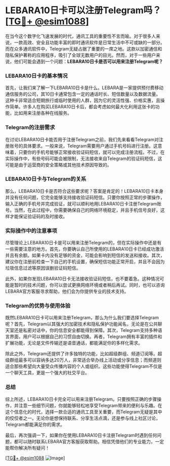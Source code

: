 # LEBARA10日卡可以注册Telegram吗？[[TG💪+ @esim1088](https://t.me/s/esim1088)]

在当今这个数字化飞速发展的时代，通讯工具的重要性不言而喻。对于很多人来说，一款高效、安全且功能丰富的即时通讯软件是日常生活中不可或缺的一部分。而在众多通讯软件中，Telegram无疑占据了重要的一席之地。这款以加密通信和隐私保护著称的应用程序，吸引了全球无数用户的目光。然而，对于一些用户来说，他们可能会遇到一个问题：**LEBARA10日卡是否可以用来注册Telegram呢？**

### LEBARA10日卡的基本情况

首先，让我们来了解一下LEBARA10日卡是什么。LEBARA是一家提供预付费移动通信服务的公司，其10日卡通常包含一定的通话时长、短信数量以及数据流量。这种卡非常适合短期旅行或临时使用的人群，因为它的灵活性强、价格实惠，且操作简单。许多人在购买LEBARA10日卡后，都会考虑如何最大化利用这张卡的功能，比如用来注册各种在线服务。

### Telegram的注册需求

在讨论LEBARA10日卡能否用于注册Telegram之前，我们先来看看Telegram对注册账号的具体要求。一般来说，Telegram需要用户通过手机号码进行注册。这意味着，只要你的手机号能够正常接收验证码短信，就可以完成注册流程。不过，在实际操作中，有些号码可能会被限制，无法接收来自Telegram的验证码短信，这可能是由于运营商的安全策略或其他技术原因导致的。

### LEBARA10日卡与Telegram的关系

那么，LEBARA10日卡是否符合这些要求呢？答案是肯定的！LEBARA10日卡本身并没有任何问题，它完全能够支持接收验证码短信。只要你按照正常的步骤操作，输入正确的手机号并完成验证，就可以顺利地用LEBARA10日卡注册Telegram账号。当然，在此过程中，你需要确保自己的网络环境稳定，并且手机信号良好，这样才能保证验证码的及时接收。

### 实际操作中的注意事项

尽管理论上LEBARA10日卡是可以用来注册Telegram的，但在实际操作中还是有一些需要注意的地方。首先，你要确认自己所使用的LEBARA10日卡已经成功激活并且有余额。如果卡内没有足够的资金，可能会影响到短信的发送和接收。其次，建议你在注册前检查一下自己的手机设置，确保短信功能正常开启，并且不会因为垃圾信息过滤等原因误删验证码短信。

此外，如果你发现LEBARA10日卡无法接收验证码短信，也不要着急。这种情况可能是暂时的技术问题，你可以尝试更换网络环境或者稍后再试。同时，也可以咨询LEBARA官方客服寻求帮助，他们会为你提供专业的技术支持。

### Telegram的优势与使用体验

既然LEBARA10日卡可以用来注册Telegram，那么为什么我们要选择Telegram呢？首先，Telegram以其强大的加密技术和隐私保护功能闻名，无论是在公共聊天室还是私密对话中，你的信息安全都能得到保障。其次，Telegram支持多种语言界面，用户可以根据自己的习惯自由切换。再者，Telegram拥有丰富的插件和扩展功能，无论是文件传输还是语音通话，都能满足你的多样化需求。

除此之外，Telegram还提供了许多独特的功能，比如超级群组、频道订阅等。超级群组最多可以容纳多达20万人，非常适合举办线上活动或分享信息；而频道则适合那些希望向大量受众传播内容的个人或组织。这些功能使得Telegram不仅是一个聊天工具，更是一个强大的社交平台。

### 总结

综上所述，LEBARA10日卡完全可以用来注册Telegram。只要按照正确的步骤操作，并注意一些细节问题，你就能够轻松地享受Telegram带来的便利与乐趣。在这个信息化的时代，选择一款合适的通讯工具至关重要，而Telegram无疑是其中的佼佼者之一。无论你是想保持联系、分享生活点滴，还是参与线上社区讨论，Telegram都能满足你的需求。

最后，再次强调一下，如果你在使用LEBARA10日卡注册Telegram时遇到任何问题，都可以随时联系LEBARA官方客服获取帮助。相信凭借他们的专业能力，一定能帮你解决所有疑问！

[[TG💪+ @esim1088](https://t.me/s/esim1088) ![Image](https://i.postimg.cc/4NQfJmqS/Snipaste-2025-05-13-00-14-12.png)]